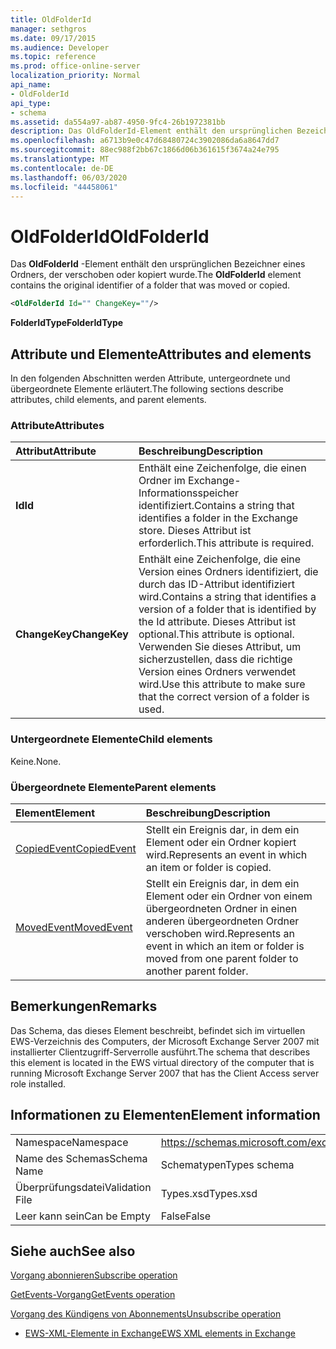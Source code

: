 ```yaml
---
title: OldFolderId
manager: sethgros
ms.date: 09/17/2015
ms.audience: Developer
ms.topic: reference
ms.prod: office-online-server
localization_priority: Normal
api_name:
- OldFolderId
api_type:
- schema
ms.assetid: da554a97-ab87-4950-9fc4-26b1972381bb
description: Das OldFolderId-Element enthält den ursprünglichen Bezeichner eines Ordners, der verschoben oder kopiert wurde.
ms.openlocfilehash: a6713b9e0c47d68480724c3902086da6a8647dd7
ms.sourcegitcommit: 88ec988f2bb67c1866d06b361615f3674a24e795
ms.translationtype: MT
ms.contentlocale: de-DE
ms.lasthandoff: 06/03/2020
ms.locfileid: "44458061"
---
```

# <a name="oldfolderid"></a><span data-ttu-id="d3be0-103">OldFolderId</span><span class="sxs-lookup"><span data-stu-id="d3be0-103">OldFolderId</span></span>

<span data-ttu-id="d3be0-104">Das **OldFolderId** -Element enthält den ursprünglichen Bezeichner eines Ordners, der verschoben oder kopiert wurde.</span><span class="sxs-lookup"><span data-stu-id="d3be0-104">The **OldFolderId** element contains the original identifier of a folder that was moved or copied.</span></span> 
  
```xml
<OldFolderId Id="" ChangeKey=""/>
```

 <span data-ttu-id="d3be0-105">**FolderIdType**</span><span class="sxs-lookup"><span data-stu-id="d3be0-105">**FolderIdType**</span></span>
## <a name="attributes-and-elements"></a><span data-ttu-id="d3be0-106">Attribute und Elemente</span><span class="sxs-lookup"><span data-stu-id="d3be0-106">Attributes and elements</span></span>

<span data-ttu-id="d3be0-107">In den folgenden Abschnitten werden Attribute, untergeordnete und übergeordnete Elemente erläutert.</span><span class="sxs-lookup"><span data-stu-id="d3be0-107">The following sections describe attributes, child elements, and parent elements.</span></span>
  
### <a name="attributes"></a><span data-ttu-id="d3be0-108">Attribute</span><span class="sxs-lookup"><span data-stu-id="d3be0-108">Attributes</span></span>

|<span data-ttu-id="d3be0-109">**Attribut**</span><span class="sxs-lookup"><span data-stu-id="d3be0-109">**Attribute**</span></span>|<span data-ttu-id="d3be0-110">**Beschreibung**</span><span class="sxs-lookup"><span data-stu-id="d3be0-110">**Description**</span></span>|
|:-----|:-----|
|<span data-ttu-id="d3be0-111">**Id**</span><span class="sxs-lookup"><span data-stu-id="d3be0-111">**Id**</span></span> <br/> |<span data-ttu-id="d3be0-112">Enthält eine Zeichenfolge, die einen Ordner im Exchange-Informationsspeicher identifiziert.</span><span class="sxs-lookup"><span data-stu-id="d3be0-112">Contains a string that identifies a folder in the Exchange store.</span></span> <span data-ttu-id="d3be0-113">Dieses Attribut ist erforderlich.</span><span class="sxs-lookup"><span data-stu-id="d3be0-113">This attribute is required.</span></span>  <br/> |
|<span data-ttu-id="d3be0-114">**ChangeKey**</span><span class="sxs-lookup"><span data-stu-id="d3be0-114">**ChangeKey**</span></span> <br/> |<span data-ttu-id="d3be0-115">Enthält eine Zeichenfolge, die eine Version eines Ordners identifiziert, die durch das ID-Attribut identifiziert wird.</span><span class="sxs-lookup"><span data-stu-id="d3be0-115">Contains a string that identifies a version of a folder that is identified by the Id attribute.</span></span> <span data-ttu-id="d3be0-116">Dieses Attribut ist optional.</span><span class="sxs-lookup"><span data-stu-id="d3be0-116">This attribute is optional.</span></span> <span data-ttu-id="d3be0-117">Verwenden Sie dieses Attribut, um sicherzustellen, dass die richtige Version eines Ordners verwendet wird.</span><span class="sxs-lookup"><span data-stu-id="d3be0-117">Use this attribute to make sure that the correct version of a folder is used.</span></span>  <br/> |
   
### <a name="child-elements"></a><span data-ttu-id="d3be0-118">Untergeordnete Elemente</span><span class="sxs-lookup"><span data-stu-id="d3be0-118">Child elements</span></span>

<span data-ttu-id="d3be0-119">Keine.</span><span class="sxs-lookup"><span data-stu-id="d3be0-119">None.</span></span>
  
### <a name="parent-elements"></a><span data-ttu-id="d3be0-120">Übergeordnete Elemente</span><span class="sxs-lookup"><span data-stu-id="d3be0-120">Parent elements</span></span>

|<span data-ttu-id="d3be0-121">**Element**</span><span class="sxs-lookup"><span data-stu-id="d3be0-121">**Element**</span></span>|<span data-ttu-id="d3be0-122">**Beschreibung**</span><span class="sxs-lookup"><span data-stu-id="d3be0-122">**Description**</span></span>|
|:-----|:-----|
|[<span data-ttu-id="d3be0-123">CopiedEvent</span><span class="sxs-lookup"><span data-stu-id="d3be0-123">CopiedEvent</span></span>](copiedevent.md) <br/> |<span data-ttu-id="d3be0-124">Stellt ein Ereignis dar, in dem ein Element oder ein Ordner kopiert wird.</span><span class="sxs-lookup"><span data-stu-id="d3be0-124">Represents an event in which an item or folder is copied.</span></span>  <br/> |
|[<span data-ttu-id="d3be0-125">MovedEvent</span><span class="sxs-lookup"><span data-stu-id="d3be0-125">MovedEvent</span></span>](movedevent.md) <br/> |<span data-ttu-id="d3be0-126">Stellt ein Ereignis dar, in dem ein Element oder ein Ordner von einem übergeordneten Ordner in einen anderen übergeordneten Ordner verschoben wird.</span><span class="sxs-lookup"><span data-stu-id="d3be0-126">Represents an event in which an item or folder is moved from one parent folder to another parent folder.</span></span>  <br/> |
   
## <a name="remarks"></a><span data-ttu-id="d3be0-127">Bemerkungen</span><span class="sxs-lookup"><span data-stu-id="d3be0-127">Remarks</span></span>

<span data-ttu-id="d3be0-128">Das Schema, das dieses Element beschreibt, befindet sich im virtuellen EWS-Verzeichnis des Computers, der Microsoft Exchange Server 2007 mit installierter Clientzugriff-Serverrolle ausführt.</span><span class="sxs-lookup"><span data-stu-id="d3be0-128">The schema that describes this element is located in the EWS virtual directory of the computer that is running Microsoft Exchange Server 2007 that has the Client Access server role installed.</span></span>
  
## <a name="element-information"></a><span data-ttu-id="d3be0-129">Informationen zu Elementen</span><span class="sxs-lookup"><span data-stu-id="d3be0-129">Element information</span></span>

|||
|:-----|:-----|
|<span data-ttu-id="d3be0-130">Namespace</span><span class="sxs-lookup"><span data-stu-id="d3be0-130">Namespace</span></span>  <br/> |https://schemas.microsoft.com/exchange/services/2006/types  <br/> |
|<span data-ttu-id="d3be0-131">Name des Schemas</span><span class="sxs-lookup"><span data-stu-id="d3be0-131">Schema Name</span></span>  <br/> |<span data-ttu-id="d3be0-132">Schematypen</span><span class="sxs-lookup"><span data-stu-id="d3be0-132">Types schema</span></span>  <br/> |
|<span data-ttu-id="d3be0-133">Überprüfungsdatei</span><span class="sxs-lookup"><span data-stu-id="d3be0-133">Validation File</span></span>  <br/> |<span data-ttu-id="d3be0-134">Types.xsd</span><span class="sxs-lookup"><span data-stu-id="d3be0-134">Types.xsd</span></span>  <br/> |
|<span data-ttu-id="d3be0-135">Leer kann sein</span><span class="sxs-lookup"><span data-stu-id="d3be0-135">Can be Empty</span></span>  <br/> |<span data-ttu-id="d3be0-136">False</span><span class="sxs-lookup"><span data-stu-id="d3be0-136">False</span></span>  <br/> |
   
## <a name="see-also"></a><span data-ttu-id="d3be0-137">Siehe auch</span><span class="sxs-lookup"><span data-stu-id="d3be0-137">See also</span></span>



[<span data-ttu-id="d3be0-138">Vorgang abonnieren</span><span class="sxs-lookup"><span data-stu-id="d3be0-138">Subscribe operation</span></span>](subscribe-operation.md)
  
[<span data-ttu-id="d3be0-139">GetEvents-Vorgang</span><span class="sxs-lookup"><span data-stu-id="d3be0-139">GetEvents operation</span></span>](getevents-operation.md)
  
[<span data-ttu-id="d3be0-140">Vorgang des Kündigens von Abonnements</span><span class="sxs-lookup"><span data-stu-id="d3be0-140">Unsubscribe operation</span></span>](unsubscribe-operation.md)


- [<span data-ttu-id="d3be0-141">EWS-XML-Elemente in Exchange</span><span class="sxs-lookup"><span data-stu-id="d3be0-141">EWS XML elements in Exchange</span></span>](ews-xml-elements-in-exchange.md)

